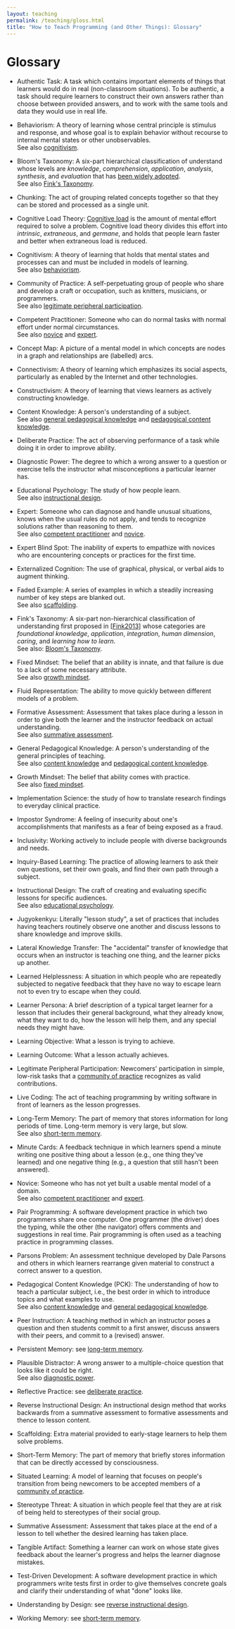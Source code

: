 ```yaml
---
layout: teaching
permalink: /teaching/gloss.html
title: "How to Teach Programming (and Other Things): Glossary"
---
```


# Glossary

*   <span id="authentic-task">Authentic Task</span>:
    A task which contains important elements of things that learners would
    do in real (non-classroom situations).  To be authentic, a task should
    require learners to construct their own answers rather than choose
    between provided answers, and to work with the same tools and data
    they would use in real life.

*   <span id="behaviorism">Behaviorism</span>:
    A theory of learning whose central principle is stimulus and response,
    and whose goal is to explain behavior without recourse to internal
    mental states or other unobservables.
    <br>
    See also [cognitivism](gloss.html#cognitivism).

*   <span id="blooms-taxonomy">Bloom's Taxonomy</span>:
    A six-part hierarchical classification of understand
    whose levels are *knowledge*, *comprehension*, *application*,
    *analysis*, *synthesis*, and *evaluation*
    that has [been widely adopted][wikipedia-bloom].
    <br>
    See also [Fink's Taxonomy](gloss.html#finks-taxonomy).

*   <span id="chunking">Chunking</span>:
    The act of grouping related concepts together so that they can be
    stored and processed as a single unit.

*   <span id="cognitive-load-theory">Cognitive Load Theory</span>:
    [Cognitive load][wikipedia-cognitive-load] is the amount of mental
    effort required to solve a problem.  Cognitive load theory divides
    this effort into *intrinsic*, *extraneous*, and *germane*, and holds
    that people learn faster and better when extraneous load is reduced.

*   <span id="cognitivism">Cognitivism</span>:
    A theory of learning that holds that mental states and processes can
    and must be included in models of learning.
    <br>
    See also [behaviorism](gloss.html#behaviorism).

*   <span id="community-of-practice">Community of Practice</span>:
    A self-perpetuating group of people who share and develop a craft or
    occupation, such as knitters, musicians, or programmers.
    <br>
    See also [legitimate peripheral
    participation](gloss.html#legitimate-peripheral-participation).

*   <span id="competent-practitioner">Competent Practitioner</span>:
    Someone who can do normal tasks with normal effort under normal
    circumstances.
    <br>
    See also [novice](gloss.html#novice) and [expert](gloss.html#novice).

*   <span id="concept-map">Concept Map</span>:
    A picture of a mental model in which concepts are nodes in a graph
    and relationships are (labelled) arcs.

*   <span id="connectivism">Connectivism</span>:
    A theory of learning which emphasizes its social aspects, particularly
    as enabled by the Internet and other technologies.

*   <span id="constructivism">Constructivism</span>:
    A theory of learning that views learners as actively constructing
    knowledge.

*   <span id="content-knowledge">Content Knowledge</span>:
    A person's understanding of a subject.
    <br>
    See also [general pedagogical
    knowledge](gloss.html#general-pedagogical-knowledge) and [pedagogical content
    knowledge](gloss.html#pedagogical-content-knowledge).

*   <span id="deliberate-practice">Deliberate Practice</span>:
    The act of observing performance of a task while doing it in order to
    improve ability.

*   <span id="diagnostic-power">Diagnostic Power</span>:
    The degree to which a wrong answer to a question or exercise tells the
    instructor what misconceptions a particular learner has.

*   <span id="educational-psychology">Educational Psychology</span>:
    The study of how people learn.
    <br>
    See also [instructional design](gloss.html#instructional-design).

*   <span id="expert">Expert</span>:
    Someone who can diagnose and handle unusual situations, knows when the
    usual rules do not apply, and tends to recognize solutions rather than
    reasoning to them.
    <br>
    See also [competent practitioner](gloss.html#competent-practitioner) and
    [novice](gloss.html#novice).

*   <span id="expert-blind-spot">Expert Blind Spot</span>:
    The inability of experts to empathize with novices who are
    encountering concepts or practices for the first time.

*   <span id="externalized-cognition">Externalized Cognition</span>:
    The use of graphical, physical, or verbal aids to augment thinking.

*   <span id="faded-example">Faded Example</span>:
    A series of examples in which a steadily increasing number of key
    steps are blanked out.
    <br>
    See also [scaffolding](gloss.html#scaffolding).

*   <span id="finks-taxonomy">Fink's Taxonomy</span>:
    A six-part non-hierarchical classification of understanding
    first proposed in [[Fink2013](biblio.html#fink-significant)]
    whose categories are *foundational knowledge*, *application*,
    *integration*, *human dimension*, *caring*, and *learning how to learn*.
    <br>
    See also: [Bloom's Taxonomy](gloss.html#blooms-taxonomy).

*   <span id="fixed-mindset">Fixed Mindset</span>:
    The belief that an ability is innate, and that failure is due to a
    lack of some necessary attribute.
    <br>
    See also [growth mindset](gloss.html#growth-mindset).

*   <span id="fluid-representation">Fluid Representation</span>:
    The ability to move quickly between different models of a problem.

*   <span id="formative-assessment">Formative Assessment</span>:
    Assessment that takes place during a lesson in order to give both the
    learner and the instructor feedback on actual understanding.
    <br>
    See also [summative assessment](gloss.html#summative-assessment).

*   <span id="general-pedagogical-knowledge">General Pedagogical Knowledge</span>:
    A person's understanding of the general principles of teaching.
    <br>
    See also [content knowledge](gloss.html#content-knowledge) and [pedagogical
    content knowledge](gloss.html#pedagogical-content-knowledge).

*   <span id="growth-mindset">Growth Mindset</span>:
    The belief that ability comes with practice.
    <br>
    See also [fixed mindset](gloss.html#fixed-mindset).

*   <span id="implementation-science">Implementation Science</span>:
    the study of how to translate research findings to everyday clinical practice.

*   <span id="impostor-syndrome">Impostor Syndrome</span>:
    A feeling of insecurity about one's accomplishments that manifests as
    a fear of being exposed as a fraud.

*   <span id="inclusivity">Inclusivity</span>:
    Working actively to include people with diverse backgrounds and needs.

*   <span id="inquiry-based-learning">Inquiry-Based Learning</span>:
    The practice of allowing learners to ask their own questions, set
    their own goals, and find their own path through a subject.

*   <span id="instructional-design">Instructional Design</span>:
    The craft of creating and evaluating specific lessons for specific
    audiences.
    <br>
    See also [educational psychology](gloss.html#educational-psychology).

*   <span id="jugyokenkyu">Jugyokenkyu</span>:
    Literally "lesson study", a set of practices that includes having
    teachers routinely observe one another and discuss lessons to share
    knowledge and improve skills.

*   <span id="lateral-knowledge-transfer">Lateral Knowledge Transfer</span>:
    The "accidental" transfer of knowledge that occurs when an instructor
    is teaching one thing, and the learner picks up another.

*   <span id="learned-helplessness">Learned Helplessness</span>:
    A situation in which people who are repeatedly subjected to
    negative feedback that they have no way to escape learn not to
    even try to escape when they could.

*   <span id="learner-persona">Learner Persona</span>:
    A brief description of a typical target learner for a lesson that
    includes their general background, what they already know, what they
    want to do, how the lesson will help them, and any special needs they
    might have.

*   <span id="learning-objective">Learning Objective</span>:
    What a lesson is trying to achieve.

*   <span id="learning-outcome">Learning Outcome</span>:
    What a lesson actually achieves.

*   <span id="legitimate-peripheral-participation">Legitimate Peripheral Participation</span>:
    Newcomers' participation in simple, low-risk tasks that a [community
    of practice](gloss.html#community-of-practice) recognizes as valid
    contributions.

*   <span id="live-coding">Live Coding</span>:
    The act of teaching programming by writing software in front of
    learners as the lesson progresses.

*   <span id="long-term-memory">Long-Term Memory</span>:
    The part of memory that stores information for long periods of time.
    Long-term memory is very large, but slow.
    <br>
    See also [short-term memory](gloss.html#short-term-memory).

*   <span id="minute-cards">Minute Cards</span>:
    A feedback technique in which learners spend a minute writing one
    positive thing about a lesson (e.g., one thing they've learned) and
    one negative thing (e.g., a question that still hasn't been answered).

*   <span id="novice">Novice</span>:
    Someone who has not yet built a usable mental model of a domain.
    <br>
    See also [competent practitioner](gloss.html#competent-practitioner) and
    [expert](gloss.html#expert).

*   <span id="pair-programming">Pair Programming</span>:
    A software development practice in which two programmers share one
    computer.  One programmer (the driver) does the typing, while the
    other (the navigator) offers comments and suggestions in real time.
    Pair programming is often used as a teaching practice in programming
    classes.

*   <span id="parsons-problem">Parsons Problem</span>:
    An assessment technique developed by Dale Parsons and others in which
    learners rearrange given material to construct a correct answer to a
    question.

*   <span id="pedagogical-content-knowledge">Pedagogical Content Knowledge</span> (PCK):
    The understanding of how to teach a particular subject, i.e., the best
    order in which to introduce topics and what examples to use.
    <br>
    See also [content knowledge](gloss.html#content-knowledge) and [general
    pedagogical knowledge](gloss.html#general-pedagogical-knowledge).

*   <span id="peer-instruction">Peer Instruction</span>:
    A teaching method in which an instructor poses a question and then
    students commit to a first answer, discuss answers with their peers,
    and commit to a (revised) answer.

*   <span id="persistent-memory">Persistent Memory</span>:
    see [long-term memory](gloss.html#long-term-memory).

*   <span id="plausible-distractor">Plausible Distractor</span>:
    A wrong answer to a multiple-choice question that looks like it could
    be right.
    <br>
    See also [diagnostic power](gloss.html#diagnostic-power).

*   <span id="reflective-practice">Reflective Practice</span>:
    see [deliberate practice](gloss.html#deliberate-practice).

*   <span id="reverse-instructional-design">Reverse Instructional Design</span>:
    An instructional design method that works backwards from a summative
    assessment to formative assessments and thence to lesson content.

*   <span id="scaffolding">Scaffolding</span>:
    Extra material provided to early-stage learners to help them solve problems.

*   <span id="short-term-memory">Short-Term Memory</span>:
    The part of memory that briefly stores information that can be
    directly accessed by consciousness.

*   <span id="situated-learning">Situated Learning</span>:
    A model of learning that focuses on people's transition from being
    newcomers to be accepted members of a [community of
    practice](gloss.html#community-of-practice).

*   <span id="stereotype-threat">Stereotype Threat</span>:
    A situation in which people feel that they are at risk of being held
    to stereotypes of their social group.

*   <span id="summative-assessment">Summative Assessment</span>:
    Assessment that takes place at the end of a lesson to tell whether the
    desired learning has taken place.

*   <span id="tangible-artifact">Tangible Artifact</span>:
    Something a learner can work on whose state gives feedback about the
    learner's progress and helps the learner diagnose mistakes.

*   <span id="test-driven-development">Test-Driven Development</span>:
    A software development practice in which programmers write tests first
    in order to give themselves concrete goals and clarify their
    understanding of what "done" looks like.

*   <span id="understanding-by-design">Understanding by Design</span>:
    see [reverse instructional design](gloss.html#reverse-instructional-design).

*   <span id="working-memory">Working Memory</span>:
    see [short-term memory](gloss.html#short-term-memory).

[wikipedia-bloom]: https://en.wikipedia.org/wiki/Bloom's_taxonomy
[wikipedia-cognitive-load]: https://en.wikipedia.org/wiki/Cognitive_load
